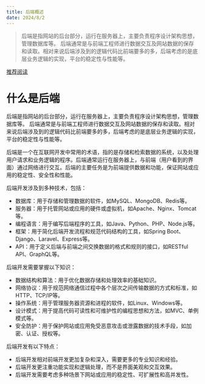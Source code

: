 ```yaml
---
title: 后端概述
date: 2024/8/2
---
```

> 后端是指网站的后台部分，运行在服务器上，主要负责程序设计架构思想，管理数据库等。 后端通常是与前端工程师进行数据交互及网站数据的保存和读取。相对来说后端涉及到的逻辑代码比前端要多的多，后端考虑的是底层业务逻辑的实现，平台的稳定性与性能等。

[推荐阅读](https://medium.com/@paulswail/back-end-primer-for-front-end-web-developers-80339b5b5c3a)

# 什么是后端
后端是指网站的后台部分，运行在服务器上，主要负责程序设计架构思想，管理数据库等。 后端通常是与前端工程师进行数据交互及网站数据的保存和读取。相对来说后端涉及到的逻辑代码比前端要多的多，后端考虑的是底层业务逻辑的实现，平台的稳定性与性能等。

后端是一个在互联网开发中常用的术语，指的是存储和检索数据的系统，以及处理用户请求和业务逻辑的程序。后端通常运行在服务器上，与前端（用户看到的界面）通过网络进行交互。后端的主要任务是为前端提供数据和功能，保证网站或应用的稳定性、安全性和性能。

后端开发涉及到多种技术，包括：
- 数据库：用于存储和管理数据的软件，如MySQL、MongoDB、Redis等。
- 服务器：用于托管网站或应用的硬件或虚拟机，如Apache、Nginx、Tomcat等。
- 编程语言：用于编写后端程序的工具，如Java、Python、PHP、Node.js等。
- 框架：用于简化后端开发流程和规范代码结构的工具，如Spring Boot、Django、Laravel、Express等。
- API：用于定义后端与前端之间交换数据的格式和规则的接口，如RESTful API、GraphQL等。

后端开发需要掌握以下知识：
- 数据结构和算法：用于优化数据存储和处理效率的基础知识。
- 网络协议：用于规范网络通信过程中各个层次之间传输数据的方式和标准，如HTTP、TCP/IP等。
- 操作系统：用于管理服务器资源和进程的软件，如Linux、Windows等。
- 设计模式：用于提高代码可读性和可维护性的编程思想和方法，如MVC、单例模式等。
- 安全防护：用于保护网站或应用免受恶意攻击或泄露数据的技术手段，如加密、认证、授权等。

后端开发有以下特点：
- 后端开发相对前端开发更加复杂和深入，需要更多的专业知识和经验。
- 后端开发更注重功能实现和逻辑处理，而不是界面美观和交互效果。
- 后端开发需要考虑多种场景下网站或应用的稳定性、可扩展性和高并发性。

